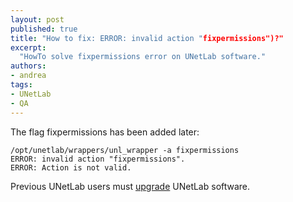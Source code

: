 ```yaml
---
layout: post
published: true
title: "How to fix: ERROR: invalid action "fixpermissions")?"
excerpt:
  "HowTo solve fixpermissions error on UNetLab software."
authors:
- andrea
tags:
- UNetLab
- QA
---
```

The flag fixpermissions has been added later:

~~~
/opt/unetlab/wrappers/unl_wrapper -a fixpermissions
ERROR: invalid action "fixpermissions".
ERROR: Action is not valid.
~~~

Previous UNetLab users must [upgrade](/2014/11/upgrade-unetlab-installation/ "Upgrade UNetLab installation") UNetLab software.
